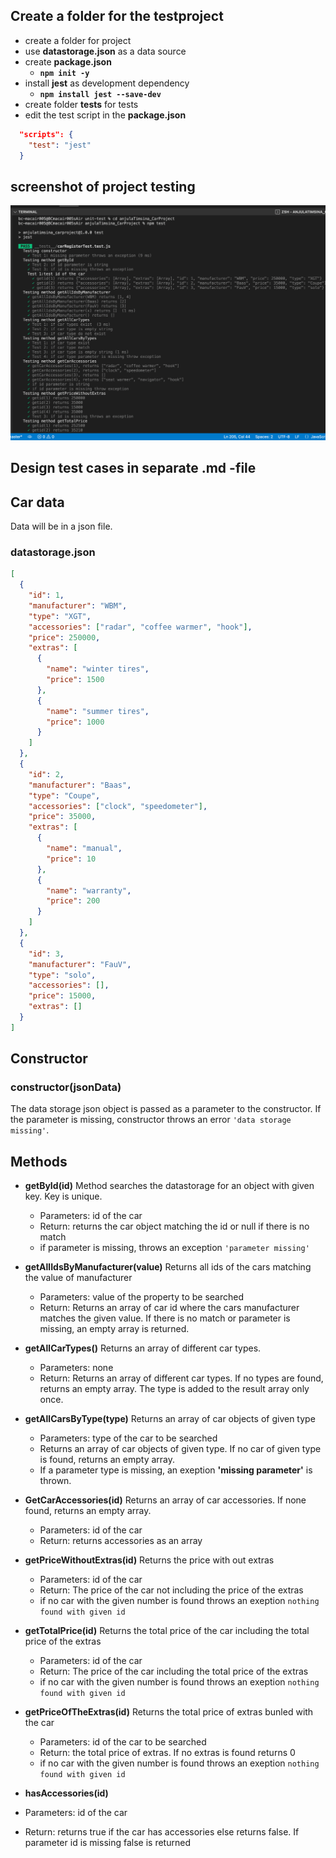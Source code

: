 ## Create a folder for the testproject

- create a folder for project
- use **datastorage.json** as a data source
- create **package.json**
  - **`npm init -y`**
- install **jest** as development dependency
  - **`npm install jest --save-dev`**
- create folder **tests** for tests
- edit the test script in the **package.json**

```json
  "scripts": {
    "test": "jest"
  }
```

## screenshot of project testing

![unit testing with jest](screenshot_unittest.png)

## Design test cases in separate .md -file

## Car data

Data will be in a json file.

### datastorage.json

```json
[
  {
    "id": 1,
    "manufacturer": "WBM",
    "type": "XGT",
    "accessories": ["radar", "coffee warmer", "hook"],
    "price": 250000,
    "extras": [
      {
        "name": "winter tires",
        "price": 1500
      },
      {
        "name": "summer tires",
        "price": 1000
      }
    ]
  },
  {
    "id": 2,
    "manufacturer": "Baas",
    "type": "Coupe",
    "accessories": ["clock", "speedometer"],
    "price": 35000,
    "extras": [
      {
        "name": "manual",
        "price": 10
      },
      {
        "name": "warranty",
        "price": 200
      }
    ]
  },
  {
    "id": 3,
    "manufacturer": "FauV",
    "type": "solo",
    "accessories": [],
    "price": 15000,
    "extras": []
  }
]
```

## Constructor

### **constructor(jsonData)**

The data storage json object is passed as a parameter to the constructor. If the parameter is missing, constructor throws an error `'data storage missing'`.

## Methods

- **getById(id)**
  Method searches the datastorage for an object with given key. Key is unique.

  - Parameters: id of the car
  - Return: returns the car object matching the id or null if there is no match
  - if parameter is missing, throws an exception `'parameter missing'`

- **getAllIdsByManufacturer(value)**
  Returns all ids of the cars matching the value of manufacturer

  - Parameters: value of the property to be searched
  - Return: Returns an array of car id where the cars manufacturer matches the given value. If there is no match or parameter is missing, an empty array is returned.

- **getAllCarTypes()**
  Returns an array of different car types.

  - Parameters: none
  - Return: Returns an array of different car types. If no types are found, returns an empty array. The type is added to the result array only once.

- **getAllCarsByType(type)**
  Returns an array of car objects of given type

  - Parameters: type of the car to be searched
  - Returns an array of car objects of given type. If no car of given type is found, returns an empty array.
  - If a parameter type is missing, an exeption **'missing parameter'** is thrown.

- **GetCarAccessories(id)**
  Returns an array of car accessories. If none found, returns an empty array.

  - Parameters: id of the car
  - Return: returns accessories as an array

- **getPriceWithoutExtras(id)**
  Returns the price with out extras

  - Parameters: id of the car
  - Return: The price of the car not including the price of the extras
  - if no car with the given number is found throws an exeption `nothing found with given id`

- **getTotalPrice(id)**
  Returns the total price of the car including the total price of the extras

  - Parameters: id of the car
  - Return: The price of the car including the total price of the extras
  - if no car with the given number is found throws an exeption `nothing found with given id`

- **getPriceOfTheExtras(id)**
  Returns the total price of extras bunled with the car

  - Parameters: id of the car to be searched
  - Return: the total price of extras. If no extras is found returns 0
  - if no car with the given number is found throws an exeption `nothing found with given id`

- **hasAccessories(id)**
- Parameters: id of the car
- Return: returns true if the car has accessories else returns false. If parameter id is missing false is returned
